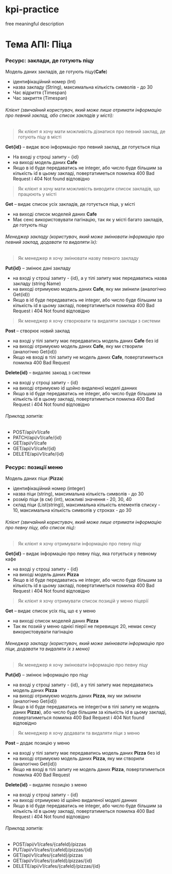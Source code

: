 # kpi-practice
free meaningful description

# Тема АПІ: Піца

### Ресурс: заклади, де готують піцу

Модель даних закладів, де готують піцу(**Cafe**)

-   ідентифікаційний номер (Int)
-   назва закладу (String), максимальна кількість символів - до 30
-   Час відриття (Timespan)
-   Час закриття (Timespan)

###### Клієнт (звичайний користувач, який може лише отримати інформацію про певний заклад, або список закладів у місті):

>   Як клієнт я хочу мати можливість дізнатися про певний заклад, де готують піцу в місті

**Get{id}** – видає всю інформацію про певний заклад, де готується піца 
- На вході у строці запиту - {id}
- на виході модель даних **Cafe**
- Якщо в id буде передаватись не integer, або число буде більшим за кількість id в цьому закладі, повертатиметься помилка 400 Bad Request і 404 Not found відповідно

>   Як клієнт я хочу мати можливість виводити список закладів, що працюють у місті  

**Get** – видає список усіх закладів, де готується піца, у місті
-	на виході список моделей даних **Cafe**
- Має сенс використовувати пагінацію, так як у місті багато закладів, де готують піцу
 
###### Менеджер закладу (користувач, який може змінювати інформацію про певний заклад, додавати та видаляти їх):

>   Як менеджер я хочу змінювати назву певного закладу 

**Put{id}** – змінює дані закладу
-	на вході у строці запиту - {id}, а у тілі запиту має передаватись назва закладу (string Name) 
-	на виході отримуємо модель даних **Cafe**, яку ми змінили (аналогічно Get{id})
-	Якщо в id буде передаватись не integer, або число буде більшим за кількість id в цьому закладі, повертатиметься помилка 400 Bad Request і 404 Not found відповідно

>   Як менеджер я хочу створювати та видаляти заклади з системи 

**Post** – створює новий заклад
-	на вході у тілі запиту має передаватись модель даних **Cafe** без id 
-	на виході отримуємо модель даних **Cafe**, яку ми створили (аналогічно Get{id})
-	Якщо нв вході в тілі запиту не модель даних **Cafe**, повертатиметься помилка 400 Bad Request 

**Delete{id}** – видаляє закоад з системи
-	на вході у строці запиту - {id}
-	на виході отримуємо id щойно видаленої моделі данних
-	Якщо в id буде передаватись не integer, або число буде більшим за кількість id в цьому закладі, повертатиметься помилка 400 Bad Request і 404 Not found відповідно

###### Приклад запитів:
-  POST/api/v1/cafe
-  PATCH/api/v1/cafe/{id}
-  GET/api/v1/cafe
-  GET/api/v1/cafe/{id}
-  DELETE/api/v1/cafe/{id}

### Ресурс: позиції меню

Модель даних піци (**Pizza**)

- ідентифікаційний номер (integer)
- назва піци (string), максимальна кількість символів - до 30
- розмір піци (в см) (int), можливі значення - 20, 30, 40
- cклад піци (List(string)), максимальна кількість елементів списку - 10, максимальна кількість символів у строках - до 30

###### Клієнт (звичайний користувач, який може лише отримати інформацію про певну піцу, або список піц):

>   Як клієнт я хочу отримувати інформацію про певну піцу

**Get{id}** – видає інформацію про певну піцу, яка готується у певному кафе
- на вході у строці запиту - {id}
- на виході модель даних **Pizza**
- Якщо в id буде передаватись не integer, або число буде більшим за кількість id в цьому закладі, повертатиметься помилка 400 Bad Request і 404 Not found відповідно

>   Як клієнт я хочу отримувати список позицій у меню піцерії

**Get** – видає список усіх піц, що є у меню
- на виході список моделей даних **Pizza**
-	Так як позиій у меню однієї піерії не перевищує 20, немає сенсу використовувати пагінацію

###### Менеджер закладу (користувач, який може змінювати інформацію про піци, додавати та видаляти їх з меню)

>   Як менеджер я хочу змінювати інформацію про певну піцу

**Put{id}** – змінює інформацію про піцу
- на вході у строці запиту - {id}, а у тілі запиту має передаватись модель даних **Pizza**
-	на виході отримуємо модель даних **Pizza**, яку ми змінили (аналогічно Get{id})
-	Якщо в id буде передаватись не integer(чи в тілі запиту не модель даних **Pizza**), або число буде більшим за кількість id в цьому закладі, повертатиметься помилка 400 Bad Request і 404 Not found відповідно

>   Як менеджер я хочу додавати та видаляти піци з меню

**Post** – додає позицію у меню
- на вході у тілі запиту має передаватись модель даних **Pizza** без id 
- на виході отримуємо модель даних **Pizza**, яку ми створили (аналогічно Get{id})
- Якщо нв вході в тілі запиту не модель даних **Pizza**, повертатиметься помилка 400 Bad Request 

**Delete{id}** – видаляє позицію з меню
- на вході у строці запиту - {id}
- на виході отримуємо id щойно видаленої моделі данних
- Якщо в id буде передаватись не integer, або число буде більшим за кількість id в цьому закладі, повертатиметься помилка 400 Bad Request і 404 Not found відповідно

###### Приклад запитів:

-  POST/api/v1/cafes/{cafeId}/pizzas
-  PUT/api/v1/cafes/{cafeId}/pizzas/{id}
-  GET/api/v1/cafes/{cafeId}/pizzas
-  GET/api/v1/cafes/{cafeId}/pizzas/{id}
-  DELETE/api/v1/cafes/{cafeId}/pizzas/{id}
